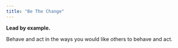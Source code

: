 ```yaml
---
title: "Be The Change"
---
```



**Lead by example.**

Behave and act in the ways you would like others to behave and act.
